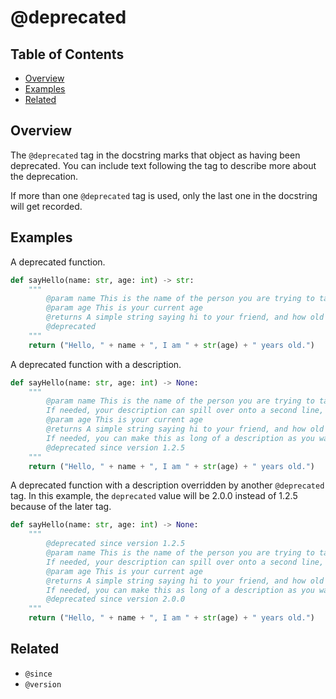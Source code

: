 # @deprecated

## Table of Contents

- [Overview](#overview)
- [Examples](#examples)
- [Related](#related)

## Overview

The `@deprecated` tag in the docstring marks that object as having been deprecated. You can include text following the tag to describe more about the deprecation.

If more than one `@deprecated` tag is used, only the last one in the docstring will get recorded.

## Examples

A deprecated function.

```python
def sayHello(name: str, age: int) -> str:
    """
        @param name This is the name of the person you are trying to talk to
        @param age This is your current age
        @returns A simple string saying hi to your friend, and how old you are.
        @deprecated
    """
    return ("Hello, " + name + ", I am " + str(age) + " years old.")
```

A deprecated function with a description.

```python
def sayHello(name: str, age: int) -> None:
    """
        @param name This is the name of the person you are trying to talk to.
        If needed, your description can spill over onto a second line, or more if needed.
        @param age This is your current age
        @returns A simple string saying hi to your friend, and how old you are.
        If needed, you can make this as long of a description as you want.
        @deprecated since version 1.2.5
    """
    return ("Hello, " + name + ", I am " + str(age) + " years old.")
```

A deprecated function with a description overridden by another `@deprecated` tag. In this example, the `deprecated` value will be 2.0.0 instead of 1.2.5 because of the later tag.

```python
def sayHello(name: str, age: int) -> None:
    """
        @deprecated since version 1.2.5
        @param name This is the name of the person you are trying to talk to.
        If needed, your description can spill over onto a second line, or more if needed.
        @param age This is your current age
        @returns A simple string saying hi to your friend, and how old you are.
        If needed, you can make this as long of a description as you want.
        @deprecated since version 2.0.0
    """
    return ("Hello, " + name + ", I am " + str(age) + " years old.")
```

## Related

- `@since`
- `@version`